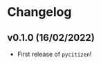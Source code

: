 # Changelog

<!--next-version-placeholder-->

## v0.1.0 (16/02/2022)

- First release of `pycitizen`!